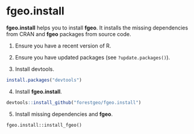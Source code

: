 
<!-- README.md is generated from README.Rmd. Please edit that file -->

# fgeo.install

**fgeo.install** helps you to install **fgeo**. It installs the missing
dependencies from CRAN and **fgeo** packages from source code.

1.  Ensure you have a recent version of R.

2.  Ensure you have updated packages (see `?update.packages()`).

3.  Install devtools.

<!-- end list -->

``` r
install.packages("devtools")
```

4.  Install **fgeo.install**.

<!-- end list -->

``` r
devtools::install_github("forestgeo/fgeo.install")
```

5.  Install missing dependencies and **fgeo**.

<!-- end list -->

    fgeo.install::install_fgeo()
